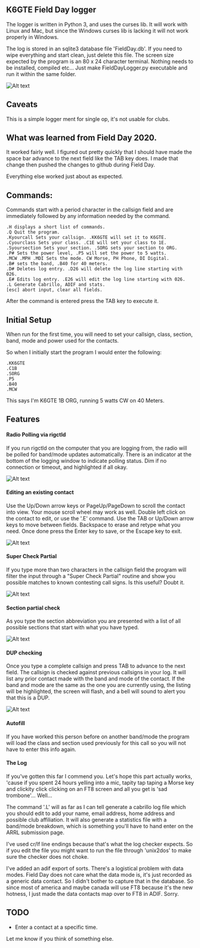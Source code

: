 ## K6GTE Field Day logger

The logger is written in Python 3, and uses the curses lib. It will work with Linux and Mac, but since the Windows curses lib is lacking it will not work properly in Windows.

The log is stored in an sqlite3 database file 'FieldDay.db'. If you need to wipe everything and start clean, just delete this file. The screen size expected by the program is an 80 x 24 character terminal. Nothing needs to be installed, compiled etc... Just make FieldDayLogger.py executable and run it within the same folder.

![Alt text](https://github.com/mbridak/FieldDayLogger/raw/master/pics/logger.png)


## Caveats
This is a simple logger ment for single op, it's not usable for clubs.

## What was learned from Field Day 2020.

It worked fairly well. I figured out pretty quickly that I should have made the space bar advance to the next field like the TAB key does. I made that change then pushed the changes to github during Field Day.

Everything else worked just about as expected.

## Commands:
Commands start with a period character in the callsign field and are immediately followed by any information needed by the command.

```
.H displays a short list of commands.
.Q Quit the program.
.Kyourcall Sets your callsign. .KK6GTE will set it to K6GTE.
.Cyourclass Sets your class. .C1E will set your class to 1E.
.Syoursection Sets your section. .SORG sets your section to ORG.
.P# Sets the power level, .P5 will set the power to 5 watts.
.MCW .MPH .MDI Sets the mode. CW Morse, PH Phone, DI Digital.
.B# sets the band, .B40 for 40 meters.
.D# Deletes log entry. .D26 will delete the log line starting with 026.
.E# Edits log entry. .E26 will edit the log line starting with 026.
.L Generate Cabrillo, ADIF and stats.
[esc] abort input, clear all fields.
```

After the command is entered press the TAB key to execute it.

## Initial Setup
When run for the first time, you will need to set your callsign, class, section, band, mode and power used for the contacts.

So when I initially start the program I would enter the following:

```
.KK6GTE
.C1B
.SORG
.P5
.B40
.MCW
``` 
This says I'm K6GTE 1B ORG, running 5 watts CW on 40 Meters.

## Features

#### Radio Polling via rigctld
If you run rigctld on the computer that you are logging from, the radio will be polled for band/mode updates automatically. There is an indicator at the bottom of the logging window to indicate polling status. Dim if no connection or timeout, and highlighted if all okay.

![Alt text](https://github.com/mbridak/FieldDayLogger/raw/master/pics/rigctld.png)

#### Editing an existing contact
Use the Up/Down arrow keys or PageUp/PageDown to scroll the contact into view. Your mouse scroll wheel may work as well. Double left click on the contact to edit, or use the '.E' command. Use the TAB or Up/Down arrow keys to move between fields. Backspace to erase and retype what you need.
Once done press the Enter key to save, or the Escape key to exit.

![Alt text](https://github.com/mbridak/FieldDayLogger/raw/master/pics/editcontact.png)

#### Super Check Partial
If you type more than two characters in the callsign field the program will filter the input through a "Super Check Partial" routine and show you possible matches to known contesting call signs. Is this useful? Doubt it.

![Alt text](https://github.com/mbridak/FieldDayLogger/raw/master/pics/scp.png)

#### Section partial check
As you type the section abbreviation you are presented with a list of all possible sections that start with what you have typed.

![Alt text](https://github.com/mbridak/FieldDayLogger/raw/master/pics/sectioncheckpartial.png)

#### DUP checking
Once you type a complete callsign and press TAB to advance to the next field. The callsign is checked against previous callsigns in your log. It will list any prior contact made with the band and mode of the contact. If the band and mode are the same as the one you are currently using, the listing will be highlighted, the screen will flash, and a bell will sound to alert you that this is a DUP.

![Alt text](https://github.com/mbridak/FieldDayLogger/raw/master/pics/dupe_check.png)


#### Autofill
If you have worked this person before on another band/mode the program will load the class and section used previously for this call so you will not have to enter this info again.

#### The Log
If you've gotten this far I commend you. Let's hope this part actually works, 'cause if you spent 24 hours yelling into a mic, tapity tap taping a Morse key and clickity click clicking on an FT8 screen and all you get is 'sad trombone'... Well...

The command '.L' will as far as I can tell generate a cabrillo log file which you should edit to add your name, email address, home address and possible club affiliation. It will also generate a statistics file with a band/mode breakdown, which is something you'll have to hand enter on the ARRL submission page.

I've used cr/lf line endings because that's what the log checker expects. So if you edit the file you might want to run the file through 'unix2dos' to make sure the checker does not choke. 

I've added an adif export of sorts. There's a logistical problem with data modes. Field Day does not care what the data mode is, it's just recorded as a generic data contact. So I didn't bother to capture that in the database. So since most of america and maybe canada will use FT8 because it's the new hotness, I just made the data contacts map over to FT8 in ADIF. Sorry. 

## TODO
  * Enter a contact at a specific time.

Let me know if you think of something else.
